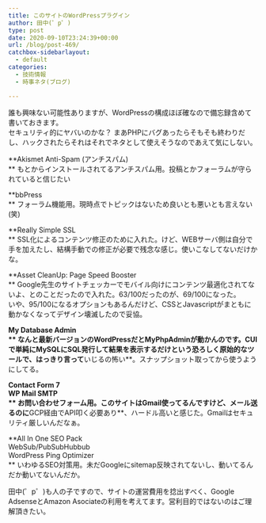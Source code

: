 ```yaml
---
title: このサイトのWordPressプラグイン
author: 田中(゜p゜)
type: post
date: 2020-09-10T23:24:39+00:00
url: /blog/post-469/
catchbox-sidebarlayout:
  - default
categories:
  - 技術情報
  - 時事ネタ(ブログ)

---
```

誰も興味ない可能性ありますが、WordPressの構成ほぼ確なので備忘録含めて書いておきます。  
セキュリティ的にヤバいのかな？ まあPHPにバグあったらそもそも終わりだし、ハックされたらそれはそれでネタとして使えそうなのであえて気にしない。  
  
**Akismet Anti-Spam (アンチスパム)  
** もとからインストールされてるアンチスパム用。投稿とかフォーラムが守られていると信じたい  
  
**bbPress  
** フォーラム機能用。現時点でトピックはないため良いとも悪いとも言えない(笑)  
  
**Really Simple SSL  
** SSL化によるコンテンツ修正のために入れた。けど、WEBサーバ側は自分で手を加えたし、結構手動での修正が必要で残念な感じ。使いこなしてないだけかな。  
  
**Asset CleanUp: Page Speed Booster  
** Google先生のサイトチェッカーでモバイル向けにコンテンツ最適化されてないよ、とのことだったので入れた。63/100だったのが、69/100になった。  
いや、95/100になるオプションもあるんだけど、CSSとJavascriptがまともに動かなくなってデザイン壊滅したので妥協。  
  
**My Database Admin  
** なんと最新バージョンのWordPressだとMyPhpAdminが動かんのです。CUIで単純にMySQLにSQL発行して結果を表示するだけという恐ろしく原始的なツールで、はっきり言って**いじるの怖い**。スナップショット取ってから使うようにしてる。  
  
**Contact Form 7  
WP Mail SMTP  
** お問い合わせフォーム用。このサイトはGmail使ってるんですけど、メール送るのに**GCP経由でAPI叩く必要あり**、ハードル高いと感じた。Gmailはセキュリティ厳しいんだなぁ。  
  
**All In One SEO Pack  
WebSub/PubSubHubbub  
WordPress Ping Optimizer  
** いわゆるSEO対策用。未だGoogleにsitemap反映されてないし、動いてるんだか動いてないんだか。  
  
田中(゜p゜)も人の子ですので、サイトの運営費用を捻出すべく、Google AdsenseとAmazon Asociateの利用を考えてます。営利目的ではないのはご理解頂きたい。